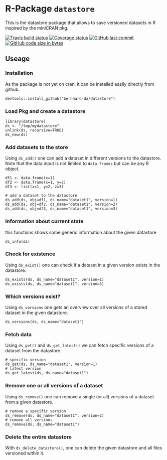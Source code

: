 
R-Package `datastore`
=====================

This is the datastore package that allows to save versioned datasets in R inspired by the miniCRAN pkg.

[![Travis build status](https://travis-ci.org/bernhard-da/datastore.svg?branch=master)](https://travis-ci.org/bernhard-da/datastore) [![Coverage status](https://codecov.io/gh/bernhard-da/datastore/branch/master/graph/badge.svg)](https://codecov.io/github/bernhard-da/datastore?branch=master) [![GitHub last commit](https://img.shields.io/github/last-commit/bernhard-da/datastore.svg?logo=github)](https://github.com/bernhard-da/datastore/commits/master) [![GitHub code size in bytes](https://img.shields.io/github/languages/code-size/bernhard-da/datastore.svg?logo=github)](https://github.com/bernhard-da/datastore)

Useage
------

### Installation

As the package is not yet on cran, it can be installed easily directly from github.

    devtools::install_github("bernhard-da/datastore")

### Load Pkg and create a datastore

    library(datastore)
    ds <- "/tmp/mydatastore"
    unlink(ds, recursive=TRUE)
    ds_new(ds)

### Add datasets to the store

Using `ds_add()` one can add a dataset in different versions to the datastore. Note that the data input is not limited to `data.frames` but can be any R object.

    df1 <- data.frame(x=1)
    df2 <- data.frame(x=1, y=2)
    df3 <- list(x=1, y=2, z=3)

    # add a dataset to the datastore
    ds_add(ds, obj=df1, ds_name="dataset1", version=1)
    ds_add(ds, obj=df2, ds_name="dataset1", version=2)
    ds_add(ds, obj=df3, ds_name="dataset1", version=3)

### Information about current state

this functions shows some generic information about the given datastore

    ds_info(ds)

### Check for existence

Using `ds_exist()` one can check if a dataset in a given version exists in the datastore.

    ds_exists(ds, ds_name="dataset1", version=1)
    ds_exists(ds, ds_name="dataset1", version=5)

### Which versions exist?

Using `ds_versions` one gets an overview over all versions of a stored dataset in the given datastore.

    ds_versions(ds, ds_name="dataset1")

### Fetch data

Using `ds_get()` and `ds_get_latest()` we can fetch specific versions of a dataset from the datastore.

    # specific version
    ds_get(ds, ds_name="dataset1", version=1)
    # latest version
    ds_get_latest(ds, ds_name="dataset1")

### Remove one or all versions of a dataset

Using `ds_remove()` one can remove a single (or all) versions of a dataset from a given datastore.

    # remove a specific version
    ds_remove(ds, ds_name="dataset1", version=2)
    # remove all versions
    ds_remove(ds, ds_name="dataset1")

### Delete the entire datastore

With `ds_delete_datastore()`, one can delete the given datastore and all files versioned within it.
